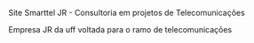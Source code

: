 Site Smarttel JR - Consultoria em projetos de Telecomunicações

Empresa JR da uff voltada para o ramo de telecomunicações
